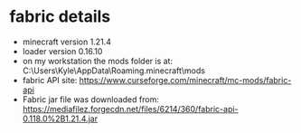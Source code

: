 # fabric details

- minecraft version 1.21.4
- loader version 0.16.10
- on my workstation the mods folder is at: C:\Users\Kyle\AppData\Roaming\.minecraft\mods
- fabric API site: https://www.curseforge.com/minecraft/mc-mods/fabric-api
- Fabric jar file was downloaded from: https://mediafilez.forgecdn.net/files/6214/360/fabric-api-0.118.0%2B1.21.4.jar